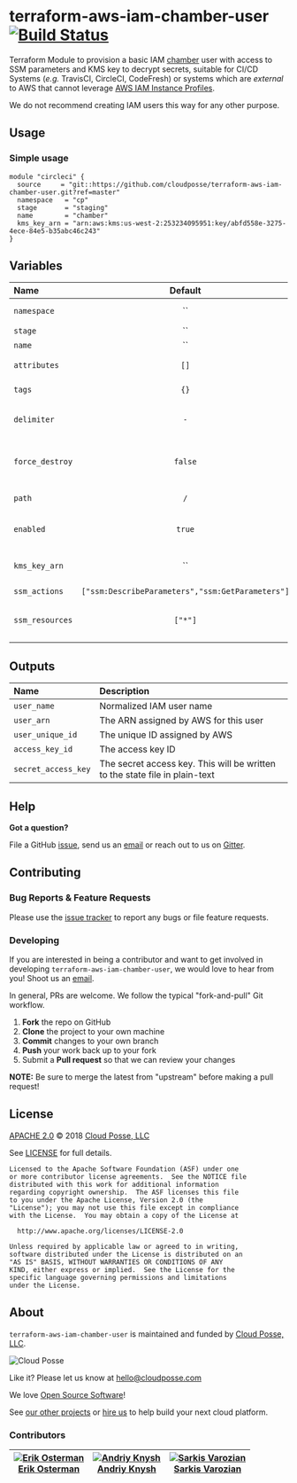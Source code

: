 # terraform-aws-iam-chamber-user [![Build Status](https://travis-ci.org/cloudposse/terraform-aws-iam-chamber-user.svg?branch=master)](https://travis-ci.org/cloudposse/terraform-aws-iam-chamber-user)

Terraform Module to provision a basic IAM [chamber](https://github.com/segmentio/chamber) user with access to SSM parameters and KMS key to decrypt secrets, suitable for CI/CD Systems
(_e.g._ TravisCI, CircleCI, CodeFresh) or systems which are *external* to AWS that cannot leverage [AWS IAM Instance Profiles](http://docs.aws.amazon.com/IAM/latest/UserGuide/id_roles_use_switch-role-ec2_instance-profiles.html).

We do not recommend creating IAM users this way for any other purpose.

## Usage

### Simple usage

```hcl
module "circleci" {
  source     = "git::https://github.com/cloudposse/terraform-aws-iam-chamber-user.git?ref=master"
  namespace   = "cp"
  stage       = "staging"
  name        = "chamber"
  kms_key_arn = "arn:aws:kms:us-west-2:253234095951:key/abfd558e-3275-4ece-84e5-b35abc46c243"
}
```

## Variables

| Name            | Default | Description                                                                                 | Required |
|:----------------|:-------:|:--------------------------------------------------------------------------------------------|:--------:|
| `namespace`     |   ``    | Namespace (e.g. `cp` or `cloudposse`)                                                       |   Yes    |
| `stage`         |   ``    | Stage (e.g. `prod`, `dev`, `staging`)                                                       |   Yes    |
| `name`          |   ``    | Name  (e.g. `bastion` or `db`)                                                              |   Yes    |
| `attributes`    |  `[]`   | Additional attributes (e.g. `policy` or `role`)                                             |    No    |
| `tags`          |  `{}`   | Additional tags  (e.g. `map("BusinessUnit","XYZ")`                                          |    No    |
| `delimiter`     |   `-`   | Delimiter to be used between `name`, `namespace`, `stage`, `arguments`, etc.                |    No    |
| `force_destroy` | `false` | Destroy even if it has non-Terraform-managed IAM access keys, login profile or MFA devices. |    No    |
| `path`          |   `/`   | Path in which to create the user                                                            |    No    |
| `enabled`       | `true`  | Set to `false` to prevent the module from creating any resources                            |    No    |
| `kms_key_arn`   |   ``    | KMS key_arn used if Secure Strings are stored in Parameter Store to decrypt secrets.        |    Yes    |
| `ssm_actions`   |  `["ssm:DescribeParameters","ssm:GetParameters"]`   | Actions to allow in policy                       |    No    |
| `ssm_resources` |  `["*"]`   | Resources to apply actions specified in policy i.e. `["arn:aws:ssm:region:account-id:parameter/ci-*"]`  |    No    |

## Outputs

| Name                | Description                                                                 |
|:--------------------|:----------------------------------------------------------------------------|
| `user_name`         | Normalized IAM user name                                                    |
| `user_arn`          | The ARN assigned by AWS for this user                                       |
| `user_unique_id`    | The unique ID assigned by AWS                                               |
| `access_key_id`     | The access key ID                                                           |
| `secret_access_key` | The secret access key. This will be written to the state file in plain-text |

## Help

**Got a question?**

File a GitHub [issue](https://github.com/cloudposse/terraform-aws-iam-chamber-user/issues), send us an [email](mailto:hello@cloudposse.com) or reach out to us on [Gitter](https://gitter.im/cloudposse/).

## Contributing

### Bug Reports & Feature Requests

Please use the [issue tracker](https://github.com/cloudposse/terraform-aws-iam-chamber-user/issues) to report any bugs or file feature requests.

### Developing

If you are interested in being a contributor and want to get involved in developing `terraform-aws-iam-chamber-user`, we would love to hear from you! Shoot us an [email](mailto:hello@cloudposse.com).

In general, PRs are welcome. We follow the typical "fork-and-pull" Git workflow.

 1. **Fork** the repo on GitHub
 2. **Clone** the project to your own machine
 3. **Commit** changes to your own branch
 4. **Push** your work back up to your fork
 5. Submit a **Pull request** so that we can review your changes

**NOTE:** Be sure to merge the latest from "upstream" before making a pull request!

## License

[APACHE 2.0](LICENSE) © 2018 [Cloud Posse, LLC](https://cloudposse.com)

See [LICENSE](LICENSE) for full details.

    Licensed to the Apache Software Foundation (ASF) under one
    or more contributor license agreements.  See the NOTICE file
    distributed with this work for additional information
    regarding copyright ownership.  The ASF licenses this file
    to you under the Apache License, Version 2.0 (the
    "License"); you may not use this file except in compliance
    with the License.  You may obtain a copy of the License at

      http://www.apache.org/licenses/LICENSE-2.0

    Unless required by applicable law or agreed to in writing,
    software distributed under the License is distributed on an
    "AS IS" BASIS, WITHOUT WARRANTIES OR CONDITIONS OF ANY
    KIND, either express or implied.  See the License for the
    specific language governing permissions and limitations
    under the License.

## About

`terraform-aws-iam-chamber-user` is maintained and funded by [Cloud Posse, LLC][website].

![Cloud Posse](https://cloudposse.com/logo-300x69.png)

Like it? Please let us know at <hello@cloudposse.com>

We love [Open Source Software](https://github.com/cloudposse/)!

See [our other projects][community]
or [hire us][hire] to help build your next cloud platform.

  [website]: https://cloudposse.com/
  [community]: https://github.com/cloudposse/
  [hire]: https://cloudposse.com/contact/

### Contributors

| [![Erik Osterman][erik_img]][erik_web]<br/>[Erik Osterman][erik_web] | [![Andriy Knysh][andriy_img]][andriy_web]<br/>[Andriy Knysh][andriy_web] |  [![Sarkis Varozian][sarkis_img]][sarkis_web]<br/>[Sarkis Varozian][sarkis_web] |
|------------------------------|------------------------------|------------------------------|

  [erik_img]: http://s.gravatar.com/avatar/88c480d4f73b813904e00a5695a454cb?s=144
  [erik_web]: https://github.com/osterman/
  [andriy_img]: https://avatars0.githubusercontent.com/u/7356997?v=4&u=ed9ce1c9151d552d985bdf5546772e14ef7ab617&s=144
  [andriy_web]: https://github.com/aknysh/
  [sarkis_img]: https://avatars3.githubusercontent.com/u/42673?s=144&v=4
  [sarkis_web]: https://github.com/sarkis/

